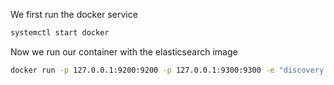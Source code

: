 We first run the docker service
```sh
systemctl start docker
```

Now we run our container with the elasticsearch image
```sh
docker run -p 127.0.0.1:9200:9200 -p 127.0.0.1:9300:9300 -e "discovery.type=single-node" docker.elastic.co/elasticsearch/elasticsearch:7.17.7
```
